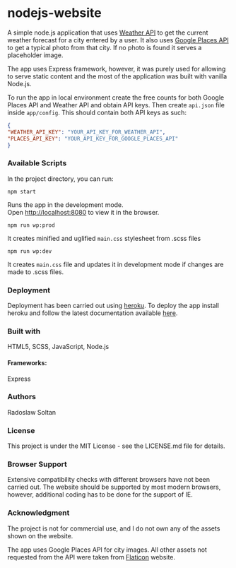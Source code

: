 # nodejs-website

A simple node.js application that uses [Weather API](https://www.weatherapi.com) to get the current weather forecast for a city entered by a user. It also uses [Google Places API](https://developers.google.com/maps/documentation/places/web-service/overview) to get a typical photo from that city. If no photo is found it serves a placeholder image.

The app uses Express framework, however, it was purely used for allowing to serve static content and the most of the application was built with vanilla Node.js.

To run the app in local environment create the free counts for both Google Places API and Weather API and obtain API keys. Then create `api.json` file inside `app/config`. This should contain both API keys as such:

```json
{
"WEATHER_API_KEY": "YOUR_API_KEY_FOR_WEATHER_API",
"PLACES_API_KEY": "YOUR_API_KEY_FOR_GOOGLE_PLACES_API"
}
```

### Available Scripts

In the project directory, you can run:

`npm start`

Runs the app in the development mode.<br />
Open [http://localhost:8080](http://localhost:8080) to view it in the browser.

`npm run wp:prod`

It creates minified and uglified `main.css` stylesheet from .scss files

`npm run wp:dev`

It creates `main.css` file and updates it in development mode if changes are made to .scss files.

### Deployment

Deployment has been carried out using [heroku](https://heroku.com).
To deploy the app install heroku and follow the latest documentation available [here](https://devcenter.heroku.com/articles/git).

### Built with

HTML5, SCSS, JavaScript, Node.js

#### Frameworks:

Express

### Authors

Radoslaw Soltan

### License

This project is under the MIT License - see the LICENSE.md file for details.

### Browser Support

Extensive compatibility checks with different browsers have not been carried out. The website should be supported by most modern browsers, however, additional coding has to be done for the support of IE.

### Acknowledgment 

The project is not for commercial use, and I do not own any of the assets shown on the website.

The app uses Google Places API for city images. All other assets not requested from the API were taken from [Flaticon](https://www.flaticon.com) website.

